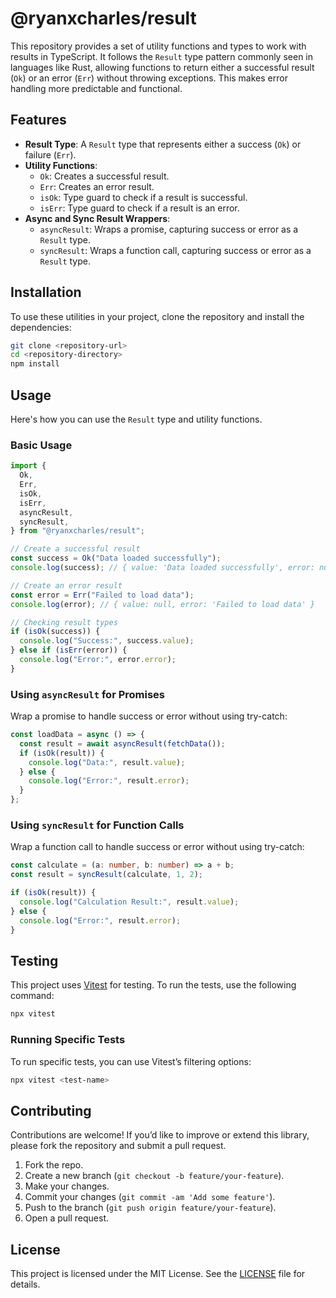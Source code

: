 # @ryanxcharles/result

This repository provides a set of utility functions and types to work with
results in TypeScript. It follows the `Result` type pattern commonly seen in
languages like Rust, allowing functions to return either a successful result
(`Ok`) or an error (`Err`) without throwing exceptions. This makes error
handling more predictable and functional.

## Features

- **Result Type**: A `Result` type that represents either a success (`Ok`) or
  failure (`Err`).
- **Utility Functions**:
  - `Ok`: Creates a successful result.
  - `Err`: Creates an error result.
  - `isOk`: Type guard to check if a result is successful.
  - `isErr`: Type guard to check if a result is an error.
- **Async and Sync Result Wrappers**:
  - `asyncResult`: Wraps a promise, capturing success or error as a `Result`
    type.
  - `syncResult`: Wraps a function call, capturing success or error as a
    `Result` type.

## Installation

To use these utilities in your project, clone the repository and install the
dependencies:

```bash
git clone <repository-url>
cd <repository-directory>
npm install
```

## Usage

Here's how you can use the `Result` type and utility functions.

### Basic Usage

```typescript
import {
  Ok,
  Err,
  isOk,
  isErr,
  asyncResult,
  syncResult,
} from "@ryanxcharles/result";

// Create a successful result
const success = Ok("Data loaded successfully");
console.log(success); // { value: 'Data loaded successfully', error: null }

// Create an error result
const error = Err("Failed to load data");
console.log(error); // { value: null, error: 'Failed to load data' }

// Checking result types
if (isOk(success)) {
  console.log("Success:", success.value);
} else if (isErr(error)) {
  console.log("Error:", error.error);
}
```

### Using `asyncResult` for Promises

Wrap a promise to handle success or error without using try-catch:

```typescript
const loadData = async () => {
  const result = await asyncResult(fetchData());
  if (isOk(result)) {
    console.log("Data:", result.value);
  } else {
    console.log("Error:", result.error);
  }
};
```

### Using `syncResult` for Function Calls

Wrap a function call to handle success or error without using try-catch:

```typescript
const calculate = (a: number, b: number) => a + b;
const result = syncResult(calculate, 1, 2);

if (isOk(result)) {
  console.log("Calculation Result:", result.value);
} else {
  console.log("Error:", result.error);
}
```

## Testing

This project uses [Vitest](https://vitest.dev/) for testing. To run the tests,
use the following command:

```bash
npx vitest
```

### Running Specific Tests

To run specific tests, you can use Vitest’s filtering options:

```bash
npx vitest <test-name>
```

## Contributing

Contributions are welcome! If you’d like to improve or extend this library,
please fork the repository and submit a pull request.

1. Fork the repo.
2. Create a new branch (`git checkout -b feature/your-feature`).
3. Make your changes.
4. Commit your changes (`git commit -am 'Add some feature'`).
5. Push to the branch (`git push origin feature/your-feature`).
6. Open a pull request.

## License

This project is licensed under the MIT License. See the [LICENSE](LICENSE) file
for details.

